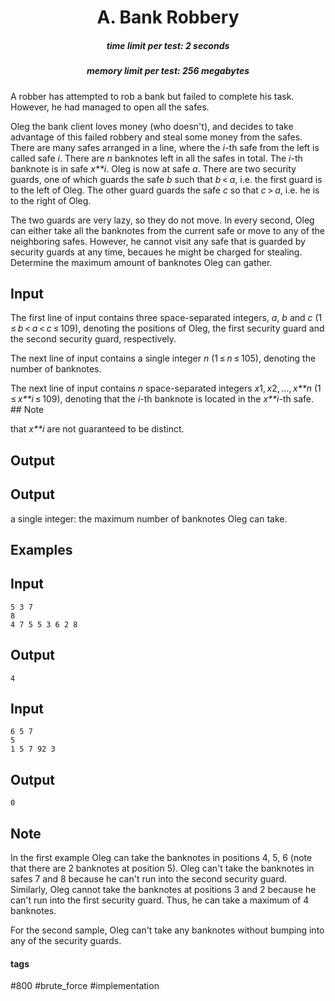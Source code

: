 <h1 style='text-align: center;'> A. Bank Robbery</h1>

<h5 style='text-align: center;'>time limit per test: 2 seconds</h5>
<h5 style='text-align: center;'>memory limit per test: 256 megabytes</h5>

A robber has attempted to rob a bank but failed to complete his task. However, he had managed to open all the safes.

Oleg the bank client loves money (who doesn't), and decides to take advantage of this failed robbery and steal some money from the safes. There are many safes arranged in a line, where the *i*-th safe from the left is called safe *i*. There are *n* banknotes left in all the safes in total. The *i*-th banknote is in safe *x**i*. Oleg is now at safe *a*. There are two security guards, one of which guards the safe *b* such that *b* < *a*, i.e. the first guard is to the left of Oleg. The other guard guards the safe *c* so that *c* > *a*, i.e. he is to the right of Oleg.

The two guards are very lazy, so they do not move. In every second, Oleg can either take all the banknotes from the current safe or move to any of the neighboring safes. However, he cannot visit any safe that is guarded by security guards at any time, becaues he might be charged for stealing. Determine the maximum amount of banknotes Oleg can gather.

## Input

The first line of input contains three space-separated integers, *a*, *b* and *c* (1 ≤ *b* < *a* < *c* ≤ 109), denoting the positions of Oleg, the first security guard and the second security guard, respectively.

The next line of input contains a single integer *n* (1 ≤ *n* ≤ 105), denoting the number of banknotes.

The next line of input contains *n* space-separated integers *x*1, *x*2, ..., *x**n* (1 ≤ *x**i* ≤ 109), denoting that the *i*-th banknote is located in the *x**i*-th safe. ## Note

 that *x**i* are not guaranteed to be distinct.

## Output

## Output

 a single integer: the maximum number of banknotes Oleg can take.

## Examples

## Input


```
5 3 7  
8  
4 7 5 5 3 6 2 8  

```
## Output


```
4  

```
## Input


```
6 5 7  
5  
1 5 7 92 3  

```
## Output


```
0  

```
## Note

In the first example Oleg can take the banknotes in positions 4, 5, 6 (note that there are 2 banknotes at position 5). Oleg can't take the banknotes in safes 7 and 8 because he can't run into the second security guard. Similarly, Oleg cannot take the banknotes at positions 3 and 2 because he can't run into the first security guard. Thus, he can take a maximum of 4 banknotes.

For the second sample, Oleg can't take any banknotes without bumping into any of the security guards.



#### tags 

#800 #brute_force #implementation 